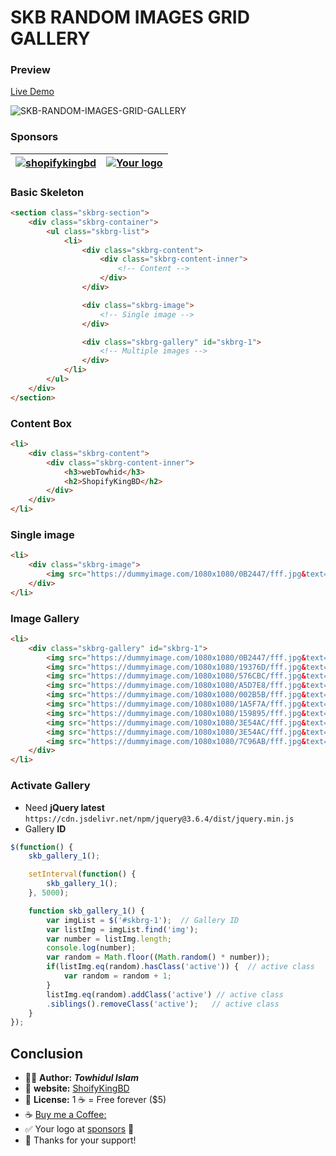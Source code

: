 # SKB RANDOM IMAGES GRID GALLERY

### Preview
[Live Demo](http://www.shopifykingbd.com/random-grid-gallery)

![SKB-RANDOM-IMAGES-GRID-GALLERY](https://user-images.githubusercontent.com/89340400/236777209-67105aa6-6a7b-44e5-aefc-b5e25ad98ba5.jpg)

### Sponsors
| [<img src="https://user-images.githubusercontent.com/89340400/236772293-47a77bbb-b182-451a-a730-c8d8a1c1fb63.png" alt="shopifykingbd">](http://www.shopifykingbd.com/) | [<img src="https://dummyimage.com/360x180/f9d949/000000.jpg&text=++YOUR+LOGO" alt="Your logo">](https://www.buymeacoffee.com/webtowhid) |
| ----------- | ----------- |


### Basic Skeleton
```HTML
<section class="skbrg-section">
    <div class="skbrg-container">
        <ul class="skbrg-list">
            <li>
                <div class="skbrg-content">
                    <div class="skbrg-content-inner">
                        <!-- Content -->
                    </div>
                </div>

                <div class="skbrg-image">
                    <!-- Single image -->
                </div>

                <div class="skbrg-gallery" id="skbrg-1">
                    <!-- Multiple images -->
                </div>
            </li>
        </ul>
    </div>
</section>
```


### Content Box
```html
<li>
    <div class="skbrg-content">
        <div class="skbrg-content-inner">
            <h3>webTowhid</h3>
            <h2>ShopifyKingBD</h2>
        </div>
    </div>
</li>
```



### Single image
```html
<li>
    <div class="skbrg-image">
        <img src="https://dummyimage.com/1080x1080/0B2447/fff.jpg&text=+Single+Image+" alt="img">
    </div>
</li>
```



### Image Gallery
```html
<li>
    <div class="skbrg-gallery" id="skbrg-1">
        <img src="https://dummyimage.com/1080x1080/0B2447/fff.jpg&text=+01+" alt="img">
        <img src="https://dummyimage.com/1080x1080/19376D/fff.jpg&text=+02+" alt="img">
        <img src="https://dummyimage.com/1080x1080/576CBC/fff.jpg&text=+03+" alt="img">
        <img src="https://dummyimage.com/1080x1080/A5D7E8/fff.jpg&text=+04+" alt="img">
        <img src="https://dummyimage.com/1080x1080/002B5B/fff.jpg&text=+05+" alt="img">
        <img src="https://dummyimage.com/1080x1080/1A5F7A/fff.jpg&text=+06+" alt="img">
        <img src="https://dummyimage.com/1080x1080/159895/fff.jpg&text=+07+" alt="img">
        <img src="https://dummyimage.com/1080x1080/3E54AC/fff.jpg&text=+08+" alt="img">
        <img src="https://dummyimage.com/1080x1080/3E54AC/fff.jpg&text=+09+" alt="img">
        <img src="https://dummyimage.com/1080x1080/7C96AB/fff.jpg&text=+10+" alt="img">
    </div>
</li>
```





### Activate Gallery

* Need **jQuery latest**  `https://cdn.jsdelivr.net/npm/jquery@3.6.4/dist/jquery.min.js`
* Gallery **ID**
```javascript
$(function() {
    skb_gallery_1();

    setInterval(function() {
        skb_gallery_1();
    }, 5000);

    function skb_gallery_1() {
        var imgList = $('#skbrg-1');  // Gallery ID
        var listImg = imgList.find('img');
        var number = listImg.length;
        console.log(number);
        var random = Math.floor((Math.random() * number));
        if(listImg.eq(random).hasClass('active')) {  // active class
            var random = random + 1;
        }
        listImg.eq(random).addClass('active') // active class
        .siblings().removeClass('active');   // active class
    }
});
````


## Conclusion

 * 👨‍💻 **Author:** ***Towhidul Islam***
 * 🔗 **website:** [ShoifyKingBD](https://shopifykingbd.com)
 * 🪪 **License:** 1 ☕️ = Free forever ($5)
 * ☕️ [Buy me a Coffee:](https://bmc.link/webtowhid)
 * ✅ Your logo at [sponsors](https://github.com/shopifykingbd/skb-random-grid-gallery#sponsors) 🎉
 * 🙏 Thanks for your support! 
 
